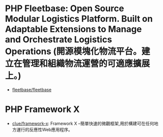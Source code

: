 # PHP Fleetbase: Open Source Modular Logistics Platform. Built on Adaptable Extensions to Manage and Orchestrate Logistics Operations (開源模塊化物流平台。建立在管理和組織物流運營的可適應擴展上。)
- [fleetbase/fleetbase](https://github.com/fleetbase/fleetbase)

# PHP Framework X
- [clue/framework-x](https://github.com/clue/framework-x): Framework X –簡單快速的微觀框架,用於構建可在任何地方運行的反應性Web應用程序。